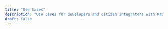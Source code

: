 ```yaml
---
title: "Use Cases"
description: "Use cases for developers and citizen integrators with Kaoto, the Kamel Orchestration Tool."
draft: false
---
```


